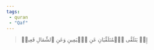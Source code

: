 ```yaml
---
tags: 
 - quran 
 - "Qaf"
---
```


> إِذۡ يَتَلَقَّى ٱلۡمُتَلَقِّيَانِ عَنِ ٱلۡيَمِينِ وَعَنِ ٱلشِّمَالِ قَعِيدٞ
